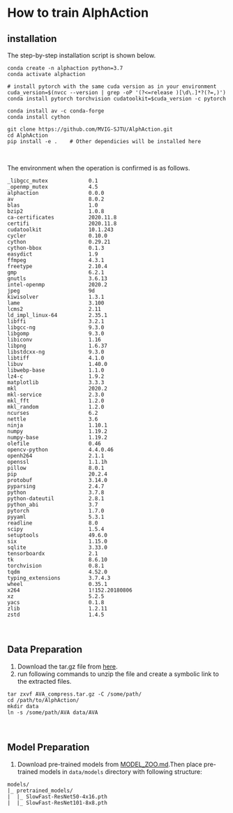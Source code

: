 # How to train AlphAction  
## installation  
The step-by-step installation script is shown below.  
```
conda create -n alphaction python=3.7
conda activate alphaction

# install pytorch with the same cuda version as in your environment
cuda_version=$(nvcc --version | grep -oP '(?<=release )[\d\.]*?(?=,)')
conda install pytorch torchvision cudatoolkit=$cuda_version -c pytorch

conda install av -c conda-forge
conda install cython

git clone https://github.com/MVIG-SJTU/AlphAction.git
cd AlphAction
pip install -e .    # Other dependicies will be installed here
``` 
<br>  
  
The environment when the operation is confirmed is as follows.  
```
_libgcc_mutex             0.1          
_openmp_mutex             4.5                  
alphaction                0.0.0                  
av                        8.0.2          
blas                      1.0             
bzip2                     1.0.8             
ca-certificates           2020.11.8          
certifi                   2020.11.8     
cudatoolkit               10.1.243        
cycler                    0.10.0              
cython                    0.29.21        
cython-bbox               0.1.3                
easydict                  1.9                 
ffmpeg                    4.3.1              
freetype                  2.10.4             
gmp                       6.2.1             
gnutls                    3.6.13              
intel-openmp              2020.2                  
jpeg                      9d                 
kiwisolver                1.3.1                
lame                      3.100           
lcms2                     2.11              
ld_impl_linux-64          2.35.1             
libffi                    3.2.1           
libgcc-ng                 9.3.0            
libgomp                   9.3.0              
libiconv                  1.16               
libpng                    1.6.37             
libstdcxx-ng              9.3.0        
libtiff                   4.1.0             
libuv                     1.40.0            
libwebp-base              1.1.0               
lz4-c                     1.9.2                
matplotlib                3.3.3                   
mkl                       2020.2                      
mkl-service               2.3.0            
mkl_fft                   1.2.0          
mkl_random                1.2.0            
ncurses                   6.2               
nettle                    3.6               
ninja                     1.10.1              
numpy                     1.19.2         
numpy-base                1.19.2        
olefile                   0.46              
opencv-python             4.4.0.46              
openh264                  2.1.1            
openssl                   1.1.1h             
pillow                    8.0.1          
pip                       20.2.4                   
protobuf                  3.14.0                  
pyparsing                 2.4.7                   
python                    3.7.8           
python-dateutil           2.8.1                 
python_abi                3.7                    
pytorch                   1.7.0          
pyyaml                    5.3.1                   
readline                  8.0                 
scipy                     1.5.4                  
setuptools                49.6.0          
six                       1.15.0         
sqlite                    3.33.0           
tensorboardx              2.1                    
tk                        8.6.10              
torchvision               0.8.1                
tqdm                      4.52.0                   
typing_extensions         3.7.4.3              
wheel                     0.35.1             
x264                      1!152.20180806     
xz                        5.2.5             
yacs                      0.1.8            
zlib                      1.2.11            
zstd                      1.4.5             
```
<br>  
  
## Data Preparation
1. Download the tar.gz file from [here](https://drive.google.com/file/d/1k0cHMr5DF4cyd3x_0GoMpEXO9M03AdD6/view "here").
1. run following commands to unzip the file and create a symbolic link to the extracted files.  
```
tar zxvf AVA_compress.tar.gz -C /some/path/
cd /path/to/AlphAction/
mkdir data
ln -s /some/path/AVA data/AVA  
```  
<br>  
  
## Model Preparation
1. Download pre-trained models from [MODEL_ZOO.md](https://github.com/hidaka0416/AlphAction/blob/master/MODEL_ZOO.md#pre-trained-models "MODEL_ZOO.md").Then place pre-trained models in `data/models` directory with following structure:  
```
models/
|_ pretrained_models/
|  |_ SlowFast-ResNet50-4x16.pth
|  |_ SlowFast-ResNet101-8x8.pth
```
